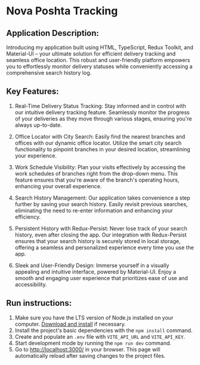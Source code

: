 # Nova Poshta Tracking

## Application Description:
Introducing my application built using HTML, TypeScript, Redux Toolkit, and Material-UI – your ultimate solution for efficient delivery tracking and seamless office location. This robust and user-friendly platform empowers you to effortlessly monitor delivery statuses while conveniently accessing a comprehensive search history log.

## Key Features:

1. Real-Time Delivery Status Tracking: Stay informed and in control with our intuitive delivery tracking feature. Seamlessly monitor the progress of your deliveries as they move through various stages, ensuring you're always up-to-date.

2. Office Locator with City Search: Easily find the nearest branches and offices with our dynamic office locator. Utilize the smart city search functionality to pinpoint branches in your desired location, streamlining your experience.
   
3. Work Schedule Visibility: Plan your visits effectively by accessing the work schedules of branches right from the drop-down menu. This feature ensures that you're aware of the branch's operating hours, enhancing your overall experience.

5. Search History Management: Our application takes convenience a step further by saving your search history. Easily revisit previous searches, eliminating the need to re-enter information and enhancing your efficiency.

6. Persistent History with Redux-Persist: Never lose track of your search history, even after closing the app. Our integration with Redux-Persist ensures that your search history is securely stored in local storage, offering a seamless and personalized experience every time you use the app.

7. Sleek and User-Friendly Design: Immerse yourself in a visually appealing and intuitive interface, powered by Material-UI. Enjoy a smooth and engaging user experience that prioritizes ease of use and accessibility.

## Run instructions:

1. Make sure you have the LTS version of Node.js installed on your computer.
   [Download and install](https://nodejs.org/en/) if necessary.
2. Install the project's basic dependencies with the `npm install` command.
3. Create and populate an `.env` file with `VITE_API_URL` and `VITE_API_KEY`.
4. Start development mode by running the `npm run dev` command.
5. Go to [http://localhost:3000/](http://localhost:3000/) in your browser. This
   page will automatically reload after saving changes to the project files.
